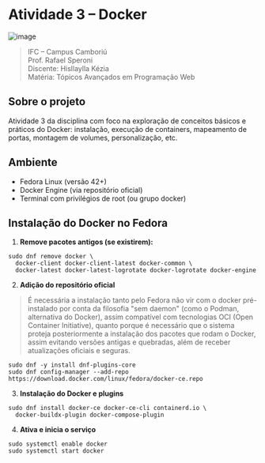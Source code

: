 # Atividade 3 – Docker
![image](https://github.com/user-attachments/assets/da982609-a80f-4103-a20c-45ed66ca5a60)

> IFC – Campus Camboriú  
> Prof. Rafael Speroni  
> Discente: Hisllaylla Kézia  
> Matéria: Tópicos Avançados em Programação Web

## Sobre o projeto

Atividade 3 da disciplina com foco na exploração de conceitos básicos e práticos do Docker: instalação, execução de containers, mapeamento de portas, montagem de volumes, personalização, etc.

## Ambiente

- Fedora Linux (versão 42+)
- Docker Engine (via repositório oficial)
- Terminal com privilégios de root (ou grupo docker)

## Instalação do Docker no Fedora

1. **Remove pacotes antigos (se existirem):**

```
sudo dnf remove docker \
  docker-client docker-client-latest docker-common \
  docker-latest docker-latest-logrotate docker-logrotate docker-engine
```

2. **Adição do repositório oficial**

> É necessária a instalação tanto pelo Fedora não vir com o docker pré-instalado por conta da filosofia "sem daemon" (como o Podman, alternativa do Docker), assim compatível com tecnologias OCI (Open Container Initiative), quanto porque é necessário que o sistema proteja posteriormente a instalação dos pacotes que rodam o Docker, assim evitando versões antigas e quebradas, além de receber atualizações oficiais e seguras.
```
sudo dnf -y install dnf-plugins-core
sudo dnf config-manager --add-repo https://download.docker.com/linux/fedora/docker-ce.repo
```

3. **Instalação do Docker e plugins**
```
sudo dnf install docker-ce docker-ce-cli containerd.io \
  docker-buildx-plugin docker-compose-plugin
```

4. **Ativa e inicia o serviço**
```
sudo systemctl enable docker
sudo systemctl start docker
```
